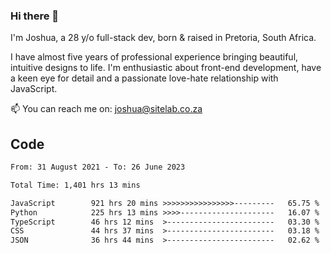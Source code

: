### Hi there 👋

I'm Joshua, a 28 y/o full-stack dev, born & raised in Pretoria, South Africa. 

I have almost five years of professional experience bringing beautiful, intuitive designs to life. I'm enthusiastic about front-end development, have a keen eye for detail and a passionate love-hate relationship with JavaScript.

📫 You can reach me on: joshua@sitelab.co.za

## **Code**

<!--START_SECTION:waka-->

```txt
From: 31 August 2021 - To: 26 June 2023

Total Time: 1,401 hrs 13 mins

JavaScript        921 hrs 20 mins >>>>>>>>>>>>>>>>---------   65.75 %
Python            225 hrs 13 mins >>>>---------------------   16.07 %
TypeScript        46 hrs 12 mins  >------------------------   03.30 %
CSS               44 hrs 37 mins  >------------------------   03.18 %
JSON              36 hrs 44 mins  >------------------------   02.62 %
```

<!--END_SECTION:waka-->
